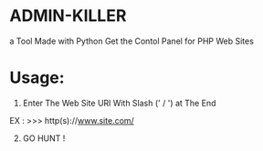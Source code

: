 # ADMIN-KILLER
a Tool Made with Python Get the Contol Panel for PHP Web Sites
# Usage:
1) Enter The Web Site URl With Slash (' / ') at The End 

  EX : >>> http(s)://www.site.com/

2) GO HUNT !
